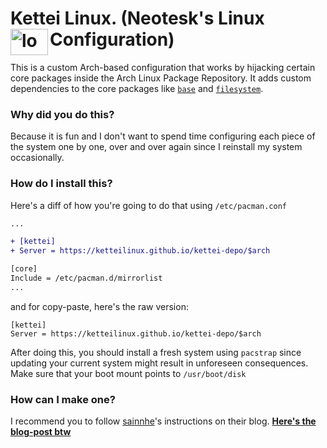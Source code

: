 <h1>Kettei Linux. (Neotesk's Linux Configuration)<img align="left" width="60" height="42" alt="logo" src="https://github.com/user-attachments/assets/303a29c7-9426-4681-8280-0da50891f36e" /></h1>

This is a custom Arch-based configuration that works by hijacking certain core packages inside the Arch Linux Package Repository. It adds custom dependencies to the core packages like [`base`](https://gitlab.archlinux.org/archlinux/packaging/packages/base) and [`filesystem`](https://gitlab.archlinux.org/archlinux/packaging/packages/filesystem).

### Why did you do this?
Because it is fun and I don't want to spend time configuring each piece of the system one by one, over and over again since I reinstall my system occasionally.

### How do I install this?
Here's a diff of how you're going to do that using `/etc/pacman.conf`
```diff
...

+ [kettei]
+ Server = https://ketteilinux.github.io/kettei-depo/$arch

[core]
Include = /etc/pacman.d/mirrorlist
...
```
and for copy-paste, here's the raw version:
```
[kettei]
Server = https://ketteilinux.github.io/kettei-depo/$arch
```
After doing this, you should install a fresh system using `pacstrap` since updating your current system might result in unforeseen consequences. Make sure that your boot mount points to `/usr/boot/disk`

### How can I make one?
I recommend you to follow [sainnhe](https://github.com/sainnhe)'s instructions on their blog. [**Here's the blog-post btw**](https://www.sainnhe.dev/post/create-personal-arch-linux-package-repository/)
